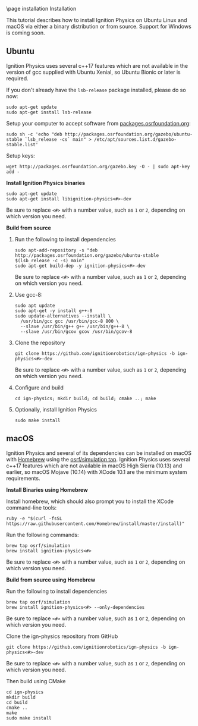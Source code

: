\page installation Installation

This tutorial describes how to install Ignition Physics on Ubuntu Linux and macOS via either a binary distribution or from source. Support for Windows is coming soon.

## Ubuntu

Ignition Physics uses several c++17 features which are not available in the
version of gcc supplied with Ubuntu Xenial, so Ubuntu Bionic or later
is required.

If you don't already have the `lsb-release` package installed, please do so now:
```{.sh}
sudo apt-get update
sudo apt-get install lsb-release
```

Setup your computer to accept software from
[packages.osrfoundation.org](http://packages.osrfoundation.org):

```{.sh}
sudo sh -c 'echo "deb http://packages.osrfoundation.org/gazebo/ubuntu-stable `lsb_release -cs` main" > /etc/apt/sources.list.d/gazebo-stable.list'
```

Setup keys:

```{.sh}
wget http://packages.osrfoundation.org/gazebo.key -O - | sudo apt-key add -
```

**Install Ignition Physics binaries**

```{.sh}
sudo apt-get update
sudo apt-get install libignition-physics<#>-dev
```

Be sure to replace `<#>` with a number value, such as `1` or `2`, depending on which version you need.

**Build from source**

1. Run the following to install dependencies

    ```{.sh}
    sudo apt-add-repository -s "deb http://packages.osrfoundation.org/gazebo/ubuntu-stable $(lsb_release -c -s) main"
    sudo apt-get build-dep -y ignition-physics<#>-dev
    ```
    Be sure to replace `<#>` with a number value, such as `1` or `2`, depending on which version you need.


2. Use gcc-8:

    ```
    sudo apt update
    sudo apt-get -y install g++-8
    sudo update-alternatives --install \
      /usr/bin/gcc gcc /usr/bin/gcc-8 800 \
      --slave /usr/bin/g++ g++ /usr/bin/g++-8 \
      --slave /usr/bin/gcov gcov /usr/bin/gcov-8
    ```

3. Clone the repository

    ```
    git clone https://github.com/ignitionrobotics/ign-physics -b ign-physics<#>-dev
    ```
    Be sure to replace `<#>` with a number value, such as `1` or `2`, depending on which version you need.


4. Configure and build

    ```
    cd ign-physics; mkdir build; cd build; cmake ..; make
    ```

5. Optionally, install Ignition Physics

    ```
    sudo make install
    ```

## macOS

Ignition Physics and several of its dependencies can be installed on macOS
with [Homebrew](http://brew.sh/) using the [osrf/simulation
tap](https://github.com/osrf/homebrew-simulation). Ignition Physics uses
several c++17 features which are not available in macOS High Sierra (10.13)
and earlier, so macOS Mojave (10.14) with XCode 10.1 are the minimum
system requirements.

**Install Binaries using Homebrew**

Install homebrew, which should also prompt you to install the XCode
command-line tools:

```{.sh}
ruby -e "$(curl -fsSL https://raw.githubusercontent.com/Homebrew/install/master/install)"
```

Run the following commands:

```{.sh}
brew tap osrf/simulation
brew install ignition-physics<#>
```
Be sure to replace `<#>` with a number value, such as `1` or `2`, depending on which version you need.


**Build from source using Homebrew**

Run the following to install dependencies
```{.sh}
brew tap osrf/simulation
brew install ignition-physics<#> --only-dependencies
```

Be sure to replace `<#>` with a number value, such as `1` or `2`, depending on which version you need.

Clone the ign-physics repository from GitHub
```{.sh}
git clone https://github.com/ignitionrobotics/ign-physics -b ign-physics<#>-dev
```
Be sure to replace `<#>` with a number value, such as `1` or `2`, depending on which version you need.

Then build using CMake
```{.sh}
cd ign-physics
mkdir build
cd build
cmake ..
make
sudo make install
```
